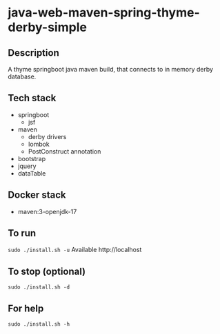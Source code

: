 # java-web-maven-spring-thyme-derby-simple

## Description
A thyme springboot java maven build,
that connects to in memory derby database.

## Tech stack
- springboot
  - jsf
- maven
  - derby drivers
  - lombok
  - PostConstruct annotation
- bootstrap
- jquery
- dataTable

## Docker stack
- maven:3-openjdk-17

## To run
`sudo ./install.sh -u`
Available http://localhost

## To stop (optional)
`sudo ./install.sh -d`

## For help
`sudo ./install.sh -h`
